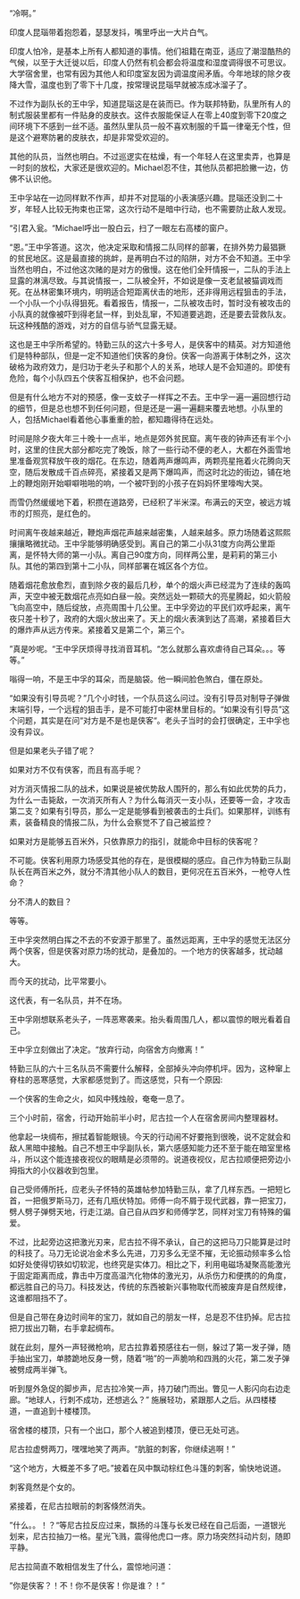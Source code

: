 “冷啊。”

印度人昆瑙带着抱怨着，瑟瑟发抖，嘴里呼出一大片白气。

印度人怕冷，是基本上所有人都知道的事情。他们祖籍在南亚，适应了潮湿酷热的气候，以至于大迁徙以后，印度人仍然有机会都会将温度和湿度调得很不可思议。大学宿舍里，也常有因为其他人和印度室友因为调温度闹矛盾。今年地球的除夕夜降大雪，温度也到了零下十几度，按常理说昆瑙早就被冻成冰溜子了。

不过作为副队长的王中孚，知道昆瑙这是在装而已。作为联邦特勤，队里所有人的制式服装里都有一件贴身的皮肤衣。这件衣服能保证人在零上40度到零下20度之间环境下不感到一丝不适。虽然队里队员一般不喜欢制服的千篇一律毫无个性，但是这个避寒防暑的皮肤衣，却是非常受欢迎的。

其他的队员，当然也明白。不过巡逻实在枯燥，有一个年轻人在这里卖弄，也算是一时刻的放松，大家还是很欢迎的。Michael忍不住，其他队员都把脸撇一边，仿佛不认识他。

王中孚站在一边同样默不作声，却并不对昆瑙的小表演感兴趣。昆瑙还没到二十岁，年轻人比较无拘束也正常，这次行动不是暗中行动，也不需要防止敌人发现。

“引君入瓮。“Michael呼出一股白云，扫了一眼左右高楼的窗户。

“恩。”王中孚答道。这次，他决定采取和情报二队同样的部署，在排外势力最猖獗的贫民地区。这是最直接的挑衅，是再明白不过的陷阱，对方不会不知道。王中孚当然也明白，不过他这次赌的是对方的傲慢。这在他们全歼情报一，二队的手法上显露的淋漓尽致。与其说情报一，二队被全歼，不如说是像一支老鼠被猫调戏而死。在丛林密集环境内，明明适合短距离伏击的地形，还非得用远程狙击的手法，一个小队一个小队得狙死。看着报告，情报一，二队被攻击时，暂时没有被攻击的小队真的就像被吓到得老鼠一样，到处乱窜，不知道要逃跑，还是要去营救队友。玩这种残酷的游戏，对方的自信与骄气显露无疑。

这也是王中孚所希望的。特勤三队的这六十多号人，是侠客中的精英。对方知道他们是特种部队，但是一定不知道他们侠客的身份。侠客一向游离于体制之外，这次破格为政府效力，是归功于老头子和那个人的关系，地球人是不会知道的。即使有危险，每个小队四五个侠客互相保护，也不会问题。

但是有什么地方不对的预感，像一支蚊子一样挥之不去。王中孚一遍一遍回想行动的细节，但是总也想不到任何问题，但是还是一遍一遍翻来覆去地想。小队里的人，包括Michael看着他心事重重的脸，都知趣得待在远处。

时间是除夕夜大年三十晚十一点半，地点是郊外贫民窟。离午夜的钟声还有半个小时，这里的住民大部分都吃完了晚饭，除了一些行动不便的老人，大都在外面雪地里准备观赏释放午夜的烟花。在东边，随着两声爆鸣声，两颗亮星拖着火花腾向天空，随后发散成千百点碎亮，紧接着又是两下爆鸣声，而这时北边的街边，铺在地上的鞭炮刚开始噼噼啪啪的响，一个被吓到的小孩子在妈妈怀里嚎啕大哭。

而雪仍然缓缓地下着，积攒在道路旁，已经积了半米深。布满云的天空，被远方城市的灯照亮，是红色的。

时间离午夜越来越近，鞭炮声烟花声越来越密集，人越来越多。原力场随着这熙熙攘攘略微扰动。王中孚能够明确感受到。离自己的第二小队31度方向两公里距离，是怀特大师的第一小队。离自己90度方向，同样两公里，是莉莉的第三小队。其他的第四到第十二小队，同样部署在城区各个方位。

随着烟花愈放愈烈，直到除夕夜的最后几秒，单个的烟火声已经混为了连续的轰鸣声，天空中被无数烟花点亮如白昼一般。突然远处一颗硕大的亮星腾起，如火箭般飞向高空中，随后绽放，点亮周围十几公里。王中孚旁边的平民们欢呼起来，离午夜只差十秒了，政府的大烟火放出来了。天上的烟火表演到达了高潮，紧接着巨大的爆炸声从远方传来。紧接着又是第二个，第三个。

”真是吵呢。“王中孚厌烦得寻找消音耳机。“怎么就那么喜欢虐待自己耳朵。。。等等。”

嗡得一响，不是王中孚的耳朵，而是脑袋。他一瞬间脸色煞白，僵在原处。

“如果没有引导员呢？”几个小时钱，一个队员这么问过。没有引导员对制导子弹做末端引导，一个远程的狙击手，是不可能打中密林里目标的。“如果没有引导员”这个问题，其实是在问“对方是不是也是侠客“。老头子当时的会打很确定，王中孚也没有异议。

但是如果老头子错了呢？

如果对方不仅有侠客，而且有高手呢？

对方消灭情报二队的战术，如果说是被优势敌人围歼的，那么有如此优势的兵力，为什么一击毙敌，一次消灭所有人？为什么每消灭一支小队，还要等一会，才攻击第二支？如果有引导员，那么一定是能够看到被袭击的士兵们。如果那样，训练有素，装备精良的情报二队，为什么会察觉不了自己被监控？

如果对方是能够五百米外，只依靠原力的指引，就能命中目标的侠客呢？

不可能。侠客利用原力场感受其他的存在，是很模糊的感应。自己作为特勤三队副队长在两百米之外，就分不清其他小队人的数目，更何况在五百米外，一枪夺人性命？

分不清人的数目？

等等。

王中孚突然明白挥之不去的不安源于那里了。虽然远距离，王中孚的感觉无法区分两个侠客，但是侠客对原力场的扰动，是叠加的。一个地方的侠客越多，扰动越大。

而今天的扰动，比平常要小。

这代表，有一名队员，并不在场。

王中孚刚想联系老头子，一阵恶寒袭来。抬头看周围几人，都以震惊的眼光看着自己。

王中孚立刻做出了决定。“放弃行动，向宿舍方向撤离！”

特勤三队的六十三名队员不需要什么解释，全部掉头冲向停机坪。因为，这种窜上脊柱的恶寒感觉，大家都感觉到了。而这感觉，只有一个原因:

一个侠客的生命之火，如风中残烛般，奄奄一息了。

三个小时前，宿舍，行动开始前半小时，尼古拉一个人在宿舍房间内整理器材。

他拿起一块绸布，擦拭着智能眼镜。今天的行动闹不好要拖到很晚，说不定就会和敌人黑暗中接触。自己不想王中孚副队长，第六感感知能力还不至于能在暗室里格斗，所以这个能连接夜视仪的眼睛是必须带的。说道夜视仪，尼古拉顺便把旁边小拇指大的小仪器收到包里。

自己受师傅所托，应老头子怀特的英雄帖参加特勤三队，拿了几样东西。一把短匕首，一把俄罗斯马刀，还有几瓶伏特加。师傅一向不屑于现代武器，靠一把宝刀，劈人劈子弹劈天地，行走江湖。自己自从四岁和师傅学艺，同样对宝刀有特殊的偏爱。

不过，比起旁边这把激光刃来，尼古拉不得不承认，自己的这把马刀只能算是过时的科技了。马刀无论说冶金术多么先进，刀刃多么无坚不摧，无论振动频率多么恰如好处使得切铁如切软泥，也终究是实体刀。相比之下，利用电磁场凝聚高能激光于固定距离而成，靠击中万度高温汽化物体的激光刃，从杀伤力和便携的的角度，都远胜自己的马刀。科技发达，传统的东西被新兴事物取代而被废弃是自然规律，这谁都阻挡不了。

但是自己带在身边时间年的宝刀，就如自己的朋友一样，总是忍不住扔掉。尼古拉把刀拔出刀鞘，右手拿起绸布。

就在此刻，屋外一声轻微枪响，尼古拉靠着预感往右一侧，躲过了第一发子弹，随手抽出宝刀，单膝跪地反身一劈，随着“啪”的一声脆响和四溅的火花，第二发子弹被劈成两半弹飞。

听到屋外急促的脚步声，尼古拉冷笑一声，持刀破门而出。瞥见一人影闪向右边走廊。“地球人，行刺不成功，还想逃么？” 施展轻功，紧跟那人之后。从四楼楼道，一直追到十楼楼顶。

宿舍楼的楼顶，只有一个出口，那个人被追到楼顶，便已无处可逃。

尼古拉虚劈两刀，嘿嘿地笑了两声。“肮脏的刺客，你继续逃啊！”

“这个地方，大概差不多了吧。”披着在风中飘动棕红色斗篷的刺客，愉快地说道。

刺客竟然是个女的。

紧接着，在尼古拉眼前的刺客倏然消失。

”什么。。！？“等尼古拉反应过来，飘扬的斗篷与长发已经在自己后面，一道银光划来，尼古拉抽刀一格。星光飞溅，震得他虎口一疼。原力场突然抖动片刻，随即平静。

尼古拉简直不敢相信发生了什么，震惊地问道：

”你是侠客？！不！你不是侠客！你是谁？！“

